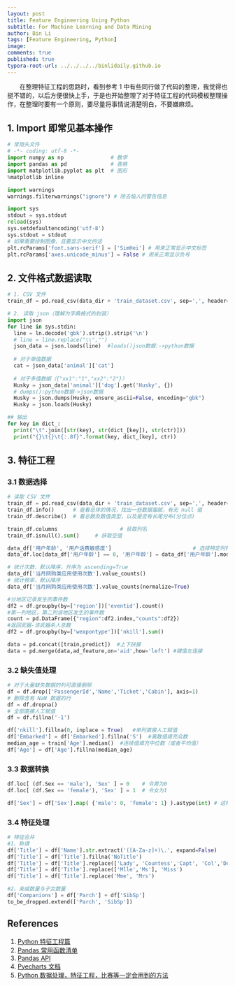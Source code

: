 ```yaml
---
layout: post
title: Feature Engineering Using Python
subtitle: For Machine Learning and Data Mining
author: Bin Li
tags: [Feature Engineering, Python]
image: 
comments: true
published: true
typora-root-url: ../../../../binlidaily.github.io
---
```


　　在整理特征工程的思路时，看到参考 1 中有些同行做了代码的整理，我觉得也挺不错的，以后方便很快上手，于是也开始整理了对于特征工程的代码模板整理操作，在整理时要有一个原则，要尽量将事情说清楚明白，不要嫌麻烦。

## 1. Import 即常见基本操作

```python
# 常用头文件
# -*- coding: utf-8 -*-
import numpy as np               # 数学
import pandas as pd              # 表格
import matplotlib.pyplot as plt  # 图形
%matplotlib inline

import warnings
warnings.filterwarnings("ignore") # 除去恼人的警告信息

import sys
stdout = sys.stdout
reload(sys)
sys.setdefaultencoding('utf-8')
sys.stdout = stdout
# 如果需要绘制图像，且要显示中文的话
plt.rcParams['font.sans-serif'] = ['SimHei'] # 用来正常显示中文标签
plt.rcParams['axes.unicode_minus'] = False # 用来正常显示负号
```

## 2. 文件格式数据读取

```python
# 1. CSV 文件
train_df = pd.read_csv(data_dir + 'train_dataset.csv', sep=',', header=0)

# 2. 读取 json（理解为字典格式的封装）
import json
for line in sys.stdin:
  line = ln.decode('gbk').strip().strip('\n')
  # line = line.replace("\\","")
  json_data = json.loads(line)  #loads()json数据:->python数据
  
  # 对于单值数据
  cat = json_data['animal']['cat']
  
  # 对于多值数据（{"xx1":"1","xx2":"2"}）
  Husky = json_data['animal']['dog'].get('Husky', {})
  # dumps():python数据->json数据
  Husky = json.dumps(Husky, ensure_ascii=False, encoding="gbk")  
  Husky = json.loads(Husky)

## 输出
for key in dict_:
  print("\t".join([str(key), str(dict_[key]), str(ctr)]))
  print("{}\t{}\t{:.8f}".format(key, dict_[key], ctr))
```

## 3. 特征工程

### 3.1 数据选择

```python
# 读取 CSV 文件
train_df = pd.read_csv(data_dir + 'train_dataset.csv', sep=',', header=0)
train_df.info() 	 # 查看总体的情况，找出一些数据猫腻，有无 null 值
train_df.describe()	 # 看总数及数值类型，以及是否有长尾分布(分位点)

train_df.columns					# 获取列名
train_df.isnull().sum()		# 获取空值

data_df['用户年龄', '用户话费敏感度']   						# 选择特定列特征
data_df.loc[data_df['用户年龄'] == 0, '用户年龄'] = data_df['用户年龄'].mode() # 按照条件选择特征

# 统计次数，默认降序，升序为 ascending=True
data_df['当月网购类应用使用次数'].value_counts()   
# 统计频率，默认降序
data_df['当月网购类应用使用次数'].value_counts(normalize=True) 

#分地区记录发生的事件数
df2 = df.groupby(by=['region'])['eventid'].count()
#第一列地区，第二列该地区发生的事件数    
count = pd.DataFrame({"region":df2.index,"counts":df2})  
#返回武器-该武器杀人总数
df2 = df.groupby(by=['weapontype'])['nkill'].sum() 

data = pd.concat([train,predict])  #上下拼接
data = pd.merge(data,ad_feature,on='aid',how='left') #键值左连接
```

### 3.2 缺失值处理

```python
# 对于大量缺失数据的列可直接删除
df = df.drop(['PassengerId','Name','Ticket','Cabin'], axis=1) 
# 删除含有 NaN 数据的行 
df = df.dropna()   
# 全部直接人工赋值                                            
df = df.fillna('-1')                                           

df['nkill'].fillna(0, inplace = True)   #单列直接人工赋值
df['Embarked'] = df['Embarked'].fillna('S')  #离散值填充众数  
median_age = train['Age'].median()  #连续值填充中位数（或者平均值）
df['Age'] = df['Age'].fillna(median_age)
```

### 3.3 数据转换

```python
df.loc[ (df.Sex == 'male'), 'Sex' ] = 0    # 令男为0
df.loc[ (df.Sex == 'female'), 'Sex' ] = 1  # 令女为1

df['Sex'] = df['Sex'].map( {'male': 0, 'female': 1} ).astype(int) # 这种写法更好
```

### 3.4 特征处理

```python
# 特征合并
#1、称谓
df['Title'] = df['Name'].str.extract('([A-Za-z]+)\.', expand=False)
df['Title'] = df['Title'].fillna('NoTitle')
df['Title'] = df['Title'].replace(['Lady', 'Countess','Capt', 'Col','Don', 'Dr', 'Major', 'Rev', 'Sir', 'Jonkheer', 'Dona'], 'Rare')
df['Title'] = df['Title'].replace(['Mlle','Ms'], 'Miss')
df['Title'] = df['Title'].replace('Mme', 'Mrs')

#2、亲戚数量与子女数量
df['Companions'] = df['Parch'] + df['SibSp']
to_be_dropped.extend(['Parch', 'SibSp'])
```






## References
1. [Python 特征工程篇](https://coladrill.github.io/2018/03/08/Python%E7%89%B9%E5%BE%81%E5%B7%A5%E7%A8%8B%E7%AF%87/)
2. [Pandas 常用函数清单](https://www.jianshu.com/p/6eb5499cd07d)
3. [Pandas API](https://pandas.pydata.org/pandas-docs/stable/reference/api/pandas.DataFrame.html)
4. [Pyecharts 文档](http://pyecharts.org/#/zh-cn/)
5. [Python 数据处理，特征工程，比赛等一定会用到的方法](https://www.twblogs.net/a/5b8364342b71776c51e2d0b2/zh-cn)